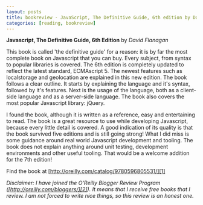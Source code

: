 ```yaml
---
layout: posts
title: bookreview - JavaScript, The Definitive Guide, 6th edition by David Flanagan
categories: [reading, bookreview]
---
```

__Javascript, The Definitive Guide, 6th Edition__ by _David Flanagan_

This book is called 'the definitive guide' for a reason: it is by far the most complete book on Javascript that you can buy. Every subject, from syntax to popular libraries is covered. The 6th edition is completely updated to reflect the latest standard, ECMAscript 5. The newest features such as localstorage and geolocation are explained in this new edition. The book follows a clear outline. It starts by explaining the language and it's syntax, followed by it's features. Next is the usage of the language, both as a client-side language and as a server-side language. The book also covers the most popular Javascript library: jQuery.

I found the book, although it is written as a reference, easy and entertaining to read. The book is a great resource to use while developing Javascript, because every little detail is covered. A good indication of its quality is that the book survived five editions and is still going strong! What I did miss is some guidance around real world Javascript development and tooling. The book does not explain anything around unit testing, development environments and other useful tooling. That would be a welcome addition for the 7th edition!

Find the book at [http://oreilly.com/catalog/9780596805531/][1]

_Disclaimer: I have joined the O'Reilly Blogger Review Program ([http://oreilly.com/bloggers/][2]). It means that I receive free books that I review. I am not forced to write nice things, so this review is an honest one._

[1]: http://oreilly.com/catalog/9780596805531/
[2]: http://oreilly.com/bloggers/
